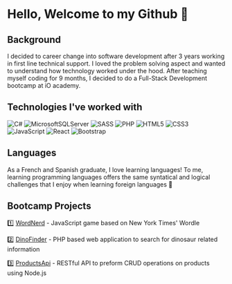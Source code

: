 
# Hello, Welcome to my Github :wave: 

## Background

I decided to career change into software development after 3 years working in first line technical support. I loved the problem solving aspect and wanted
to understand how technology worked under the hood. After teaching myself coding for 9 months, I decided to do a Full-Stack Development bootcamp at iO academy. 

## Technologies I've worked with

![C#](https://img.shields.io/badge/c%23-%23239120.svg?style=for-the-badge&logo=c-sharp&logoColor=white)
![MicrosoftSQLServer](https://img.shields.io/badge/Microsoft%20SQL%20Server-CC2927?style=for-the-badge&logo=microsoft%20sql%20server&logoColor=white)
![SASS](https://img.shields.io/badge/SASS-hotpink.svg?style=for-the-badge&logo=SASS&logoColor=white)
![PHP](https://img.shields.io/badge/php-%23777BB4.svg?style=for-the-badge&logo=php&logoColor=white)
![HTML5](https://img.shields.io/badge/html5-%23E34F26.svg?style=for-the-badge&logo=html5&logoColor=white)
![CSS3](https://img.shields.io/badge/css3-%231572B6.svg?style=for-the-badge&logo=css3&logoColor=white)
![JavaScript](https://img.shields.io/badge/javascript-%23323330.svg?style=for-the-badge&logo=javascript&logoColor=%23F7DF1E)
![React](https://img.shields.io/badge/react-%2320232a.svg?style=for-the-badge&logo=react&logoColor=%2361DAFB)
![Bootstrap](https://img.shields.io/badge/bootstrap-%238511FA.svg?style=for-the-badge&logo=bootstrap&logoColor=white)

## Languages

As a French and Spanish graduate, I love learning languages! To me, learning programming languages offers the same syntatical and logical challenges that I enjoy when learning foreign languages 	:japanese_castle: 

## Bootcamp Projects
:one: [WordNerd](https://github.com/iO-Academy/2022-dragons-wordle) -
JavaScript game based on New York Times' Wordle

:two: [DinoFinder](https://github.com/iO-Academy/2022-jan-dragons-DinoFinder) -
PHP based web application to search for dinosaur related information

:three: [ProductsApi](https://github.com/iO-Academy/2022-jan-products-api) -
RESTful API to preform CRUD operations on products using Node.js











